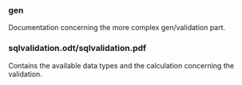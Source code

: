 ### gen

Documentation concerning the more complex gen/validation part.

### sqlvalidation.odt/sqlvalidation.pdf

Contains the available data types and the calculation concerning the validation.
